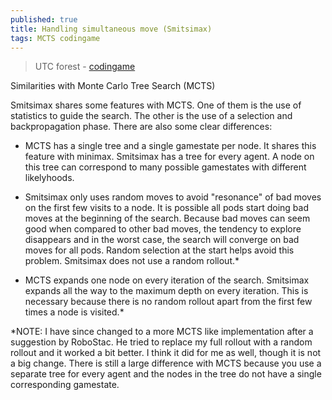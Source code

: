 ```yaml
---
published: true
title: Handling simultaneous move (Smitsimax)
tags: MCTS codingame
---
```

> UTC forest - [codingame](https://www.codingame.com/playgrounds/36476/smitsimax)

Similarities with Monte Carlo Tree Search (MCTS)

Smitsimax shares some features with MCTS. One of them is the use of statistics to guide the search. The other is the use of a selection and backpropagation phase. There are also some clear differences:

- MCTS has a single tree and a single gamestate per node. It shares this feature with minimax. Smitsimax has a tree for every agent. A node on this tree can correspond to many possible gamestates with different likelyhoods.

- Smitsimax only uses random moves to avoid "resonance" of bad moves on the first few visits to a node. It is possible all pods start doing bad moves at the beginning of the search. Because bad moves can seem good when compared to other bad moves, the tendency to explore disappears and in the worst case, the search will converge on bad moves for all pods. Random selection at the start helps avoid this problem. Smitsimax does not use a random rollout.*

- MCTS expands one node on every iteration of the search. Smitsimax expands all the way to the maximum depth on every iteration. This is necessary because there is no random rollout apart from the first few times a node is visited.*

*NOTE: I have since changed to a more MCTS like implementation after a suggestion by RoboStac. He tried to replace my full rollout with a random rollout and it worked a bit better. I think it did for me as well, though it is not a big change. There is still a large difference with MCTS because you use a separate tree for every agent and the nodes in the tree do not have a single corresponding gamestate.
